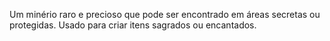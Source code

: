 Um minério raro e precioso que pode ser encontrado em áreas secretas ou protegidas. Usado para criar itens sagrados ou encantados.